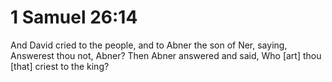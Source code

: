 # 1 Samuel 26:14

And David cried to the people, and to Abner the son of Ner, saying, Answerest thou not, Abner? Then Abner answered and said, Who [art] thou [that] criest to the king?